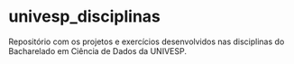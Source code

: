 # univesp_disciplinas
Repositório com os projetos e exercícios desenvolvidos nas disciplinas do Bacharelado em Ciência de Dados da UNIVESP.
